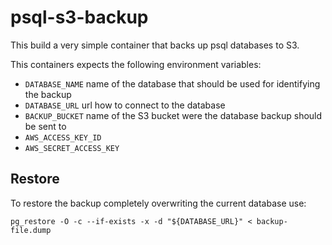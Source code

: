 # psql-s3-backup

This build a very simple container that backs up psql databases to S3.

This containers expects the following environment variables:

- `DATABASE_NAME` name of the database that should be used for identifying the backup
- `DATABASE_URL` url how to connect to the database
- `BACKUP_BUCKET` name of the S3 bucket were the database backup should be sent to
- `AWS_ACCESS_KEY_ID`
- `AWS_SECRET_ACCESS_KEY`

## Restore

To restore the backup completely overwriting the current database use:

```console
pg_restore -O -c --if-exists -x -d "${DATABASE_URL}" < backup-file.dump
```
